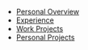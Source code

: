 - [Personal Overview](/)
- [Experience](/work-experience.md)
- [Work Projects](/work-projects.md)
- [Personal Projects](/personal-projects.md)